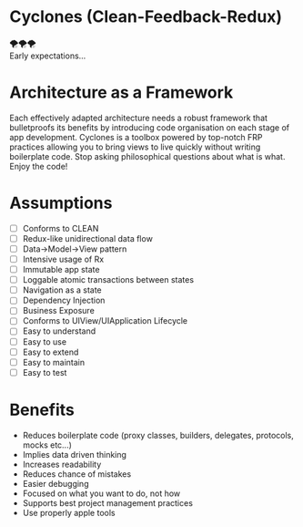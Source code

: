 
# Cyclones (Clean-Feedback-Redux)

🌪🌪🌪  
Early expectations...

# Architecture as a Framework


Each effectively adapted architecture needs a robust framework that bulletproofs its benefits by introducing code organisation on each stage of app development. Cyclones is a toolbox powered by top-notch FRP practices allowing you to bring views to live quickly without writing boilerplate code. Stop asking philosophical questions about what is what. Enjoy the code!

# Assumptions


- [ ]  Conforms to CLEAN
- [ ]  Redux-like unidirectional data flow
- [ ]  Data→Model→View pattern
- [ ]  Intensive usage of Rx
- [ ]  Immutable app state
- [ ]  Loggable atomic transactions between states
- [ ]  Navigation as a state
- [ ]  Dependency Injection
- [ ]  Business Exposure
- [ ]  Conforms to UIView/UIApplication Lifecycle
- [ ]  Easy to understand
- [ ]  Easy to use
- [ ]  Easy to extend
- [ ]  Easy to maintain
- [ ]  Easy to test

# Benefits


- Reduces boilerplate code (proxy classes, builders, delegates, protocols, mocks etc...)
- Implies data driven thinking
- Increases readability
- Reduces chance of mistakes
- Easier debugging
- Focused on what you want to do, not how
- Supports best project management practices
- Use properly apple tools
